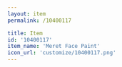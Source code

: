 ```yaml
---
layout: item
permalink: /10400117

title: Item
id: '10400117'
item_name: 'Meret Face Paint'
icon_url: 'customize/10400117.png'
---
```

